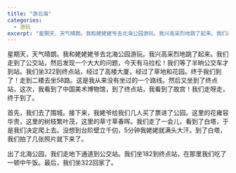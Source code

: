 ```yaml
---
title: "游北海"
categories:
  - 游玩
excerpt: "星期天，天气晴朗。我和姥姥姥爷去北海公园游玩。我兴高采烈地跳了起来。我们走到了公交站，然后发现一个大大的问题，今天有马拉松！"
---
```


星期天，天气晴朗。我和姥姥姥爷去北海公园游玩。我兴高采烈地跳了起来。我们走到了公交站，然后发现一个大大的问题，今天有马拉松！我们等了半晌公交车才到站。我们坐322到终点站，经过了高楼大厦，经过了草地和花园。终于我们到了！走到二楼去坐58路。这是我从来没有坐过的一个路线。然后又坐到了终点站，这次，我看到了中国美术博物馆，到了终点站，我看到了故宫！我们走呀走，终于到了。

首先，我们去了围城。接下来，我姥爷给我们几人买了票进了公园。这里的花雍容华贵，这里的树枝繁叶茂，这里的草寸草春晖。我们走了一会儿，看到了白塔，于是我们决定爬上去。没想到台阶壁立千仞，5分钟我姥姥就满头大汗。到了白塔，我们拍了几张照片就下来了。

出了北海公园，我们走地下通道到公交站。我们坐182到终点站，在那里我们吃了一顿中午饭。最后，我们坐322回家了。
